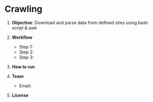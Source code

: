 # Crawling
1. **Objective**: Download and parse data from defined sites using bash script & awk
2. **Workflow**
    *  Step 1:
    *  Step 2:
    *  Step 3:
3. **How to run**

4. **Team**
    *  Email:
5. **License**

